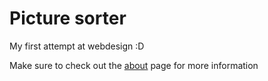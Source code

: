 # Picture sorter
My first attempt at webdesign :D<br>

Make sure to check out the [about](aqua-sc.github.io/PictureSorter/About) page for more information
